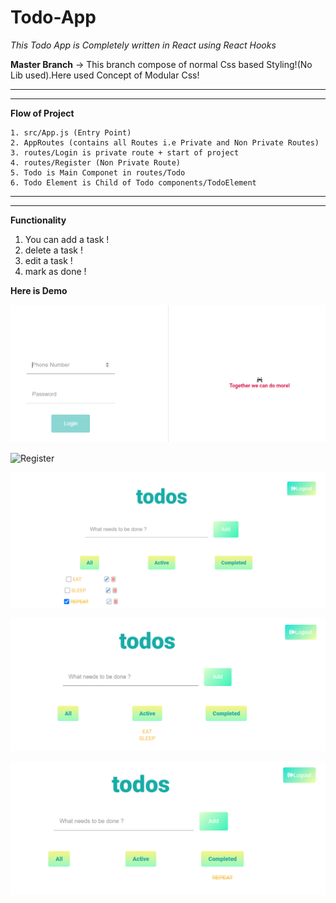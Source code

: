 # Todo-App

_This Todo App is Completely written in React using React Hooks_

**Master Branch** -> This branch compose of normal Css based Styling!(No Lib used).Here used Concept of Modular Css!

---

---

**Flow of Project**

```
1. src/App.js (Entry Point)
2. AppRoutes (contains all Routes i.e Private and Non Private Routes)
3. routes/Login is private route + start of project
4. routes/Register (Non Private Route)
5. Todo is Main Componet in routes/Todo
6. Todo Element is Child of Todo components/TodoElement
```

---

---

**Functionality**

1. You can add a task !
2. delete a task !
3. edit a task !
4. mark as done !

**Here is Demo**

![Login](/src/images/login.png)

![Register](/src/images/register)

![All](/src/images/all.png)

![Active](/src/images/active.png)

![Completed](/src/images/completed.png)
